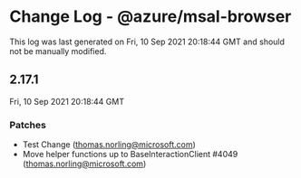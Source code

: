 # Change Log - @azure/msal-browser

This log was last generated on Fri, 10 Sep 2021 20:18:44 GMT and should not be manually modified.

<!-- Start content -->

## 2.17.1

Fri, 10 Sep 2021 20:18:44 GMT

### Patches

- Test Change (thomas.norling@microsoft.com)
- Move helper functions up to BaseInteractionClient #4049 (thomas.norling@microsoft.com)
